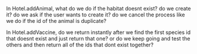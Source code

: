 In Hotel.addAnimal, what do we do if the habitat doesnt exist? do we create it? do we ask if the user wants to create it? do we cancel the process like we do if the id of the animal is duplicate?

In Hotel.addVaccine, do we return instantly after we find the first species id that doesnt exist and just return that one? or do we keep going and test the others and then return all of the ids that dont exist together?